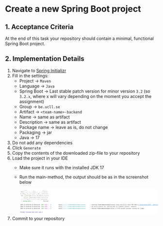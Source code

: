 # Create a new Spring Boot project

## 1. Acceptance Criteria

At the end of this task your repository should contain a minimal, functional Spring Boot project.

## 2. Implementation Details

1. Navigate to [Spring Initializr](https://start.spring.io/)
1. Fill in the settings:
    * Project  -> `Maven`
    * Language -> `Java`
    * Spring Boot -> Last stable patch version for minor version `3.2` (so `3.2.x`, where x will vary depending on the moment you accept the assignment)
    * Group -> `be.ucll.se`
    * Artifact -> `<team-name>-backend`
    * Name -> same as artifact
    * Description -> same as artifact
    * Package name -> leave as is, do not change
    * Packaging -> jar
    * Java -> 17
1. Do not add any dependencies
1. Click `Generate`
1. Copy the contents of the downloaded zip-file to your repository
1. Load the project in your IDE
    * Make sure it runs with the installed JDK 17
    * Run the main-method, the output should be as in the screenshot below

        <a href="./images/4-1-expected-output.png">
            <img src="./images/4-1-expected-output.png">
        </a>
1. Commit to your repository